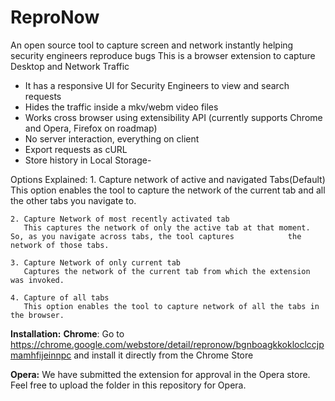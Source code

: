 # ReproNow
An open source tool to capture screen and network instantly helping security engineers reproduce bugs
This is a browser extension to capture Desktop and Network Traffic
- It has a responsive UI for Security Engineers to view and search requests
- Hides the traffic inside a mkv/webm video files
- Works cross browser using extensibility API (currently supports Chrome and Opera, Firefox on roadmap)
- No server interaction, everything on client
- Export requests as cURL
- Store history in Local Storage-

Options Explained:
    1. Capture network of active and navigated Tabs(Default)
       This option enables the tool to capture the network of the current tab and all the other tabs you navigate to. 
   
    2. Capture Network of most recently activated tab
       This captures the network of only the active tab at that moment. So, as you navigate across tabs, the tool captures            the network of those tabs.
    
    3. Capture Network of only current tab
       Captures the network of the current tab from which the extension was invoked. 
       
    4. Capture of all tabs
       This option enables the tool to capture network of all the tabs in the browser. 
    
__Installation:__
**Chrome**: 
Go to https://chrome.google.com/webstore/detail/repronow/bgnboagkkokloclccjpmamhfijeinnpc and install it directly from the Chrome Store

**Opera:**
We have submitted the extension for approval in the Opera store. Feel free to upload the folder in this repository for Opera.


